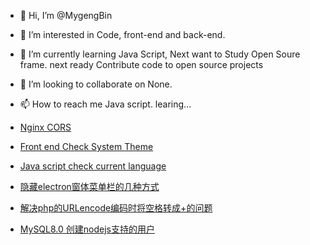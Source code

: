- 👋 Hi, I’m @MygengBin

- 👀 I’m interested in Code, front-end and back-end.

- 🌱 I’m currently learning Java Script, Next want to Study Open Soure frame. next ready Contribute code to open source projects

- 💞️ I’m looking to collaborate on None.

- 📫 How to reach me Java script. learing...

- [Nginx CORS](./nginx跨域/README.md)

- [Front end Check System Theme](./markdown/%E5%89%8D%E7%AB%AF%E5%88%A4%E6%96%AD%E7%B3%BB%E7%BB%9F%E4%B8%BB%E9%A2%98.md)

- [Java script check current language](./markdown/JS判断当前系统语言、浏览器语言.md)

- [隐藏electron窗体菜单栏的几种方式](./markdown/隐藏electron窗体菜单栏的几种方式.md)

- [解决php的URLencode编码时将空格转成+的问题](./markdown/%E8%A7%A3%E5%86%B3php%E7%9A%84URLencode%E7%BC%96%E7%A0%81%E6%97%B6%E5%B0%86%E7%A9%BA%E6%A0%BC%E8%BD%AC%E6%88%90%2B%E7%9A%84%E9%97%AE%E9%A2%98.md)

- [MySQL8.0 创建nodejs支持的用户](./markdown/MySQL8.0_create_a_nodejs_support_user.md)

  <!---
  MygengBin/MygengBin is a ✨ special ✨ repository because its `README.md` (this file) appears on your GitHub profile.
  You can click the Preview link to take a look at your changes.
  --->
